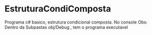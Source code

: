 # EstruturaCondiComposta
Programa c# basico, estrutura condicional composta. No console
Obs: Dentro da Subpastas obj/Debug , tem o programa executavel
